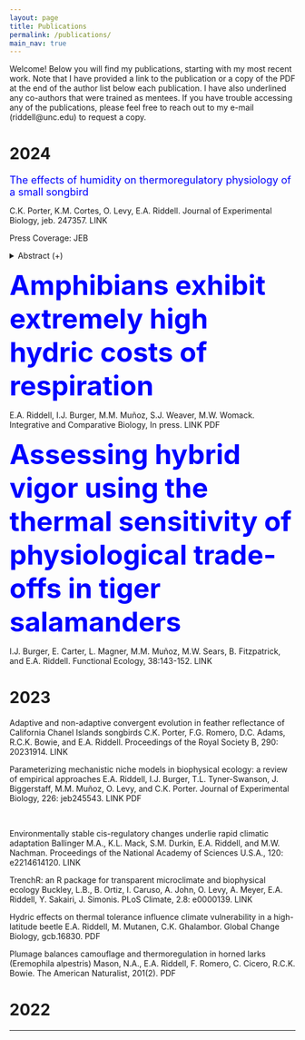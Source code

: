 ```yaml
---
layout: page
title: Publications
permalink: /publications/
main_nav: true
---
```


<p>Welcome! Below you will find my publications, starting with my most recent work. Note that I have provided a link to the publication or a copy of the PDF at the end of the author list below each publication. I have also underlined any co-authors that were trained as mentees. If you have trouble accessing any of the publications, please feel free to reach out to my e-mail (riddell@unc.edu) to request a copy.</p>

<h1 id="Header">2024</h1>

<font size="4" color="blue">The effects of humidity on thermoregulatory physiology of a small songbird</font>
<p>C.K. Porter, K.M. Cortes, O. Levy, E.A. Riddell. Journal of Experimental Biology, jeb. 247357. LINK</p>
   <p>Press Coverage: JEB</p>
   <details>
  <summary> Abstract (+)</summary>
  
 Scholander-Irving curves describe the relationship between ambient temperature and metabolic rate and are fundamental to understanding the energetic demands of homeothermy. However, Scholander-Irving curves are typically measured in dry air, which is not representative of the humidity many organisms experience in nature. Consequently, it is unclear (1) whether Scholander-Irving curves (especially below thermoneutrality) are altered by humidity, given the effects of humidity on thermal properties of air, and (2) whether physiological responses associated with Scholander-Irving curves in the lab reflect organismal performance in humid field conditions. We used laboratory experiments and biophysical models to test the effects of humidity on the thermoregulatory physiology of tree swallows (Tachycineta bicolor). We also tested whether physiological responses measured under lab conditions were correlated with field body temperatures and nestling provisioning rates. We found that humidity reduced rates of evaporative water loss but did not have large effects on body temperature or metabolic rate, suggesting that swallows can decouple evaporative cooling, body temperature and metabolic rate. Although the effect of humidity on metabolic rate in the lab was small, our biophysical models indicated that energetic costs of thermoregulation were ∼8% greater in simulations that used metabolic rates from birds in humid compared with dry conditions. Finally, we found mixed evidence that physiological responses measured in the lab under humid or dry conditions were associated with body temperature and nest provisioning rates in the field. Our results help clarify the effect of humidity on endotherm thermoregulation, which may help forecast organismal responses to environmental change.
  
</details>

<font size="8" color="blue"><b>Amphibians exhibit extremely high hydric costs of respiration</b></font>
<p>E.A. Riddell, I.J. Burger, M.M. Muñoz, S.J. Weaver, M.W. Womack. Integrative and Comparative Biology, In press. LINK PDF</p>
​
<font size="8" color="blue"><b>Assessing hybrid vigor using the thermal sensitivity of physiological trade-offs in tiger salamanders</b></font> 
<p>I.J. Burger, E. Carter, L. Magner, M.M. Muñoz, M.W. Sears, B. Fitzpatrick, and E.A. Riddell. Functional Ecology, 38:143-152. LINK</p>

<h1 id="Header">2023</h1>

<p>Adaptive and non-adaptive convergent evolution in feather reflectance of California Chanel Islands songbirds
C.K. Porter, F.G. Romero, D.C. Adams, R.C.K. Bowie, and E.A. Riddell. Proceedings of the Royal Society B, 290: 20231914. LINK</p>

<p>Parameterizing mechanistic niche models in biophysical ecology: a review of empirical approaches
E.A. Riddell, I.J. Burger, T.L. Tyner-Swanson, J. Biggerstaff, M.M. Muñoz, O. Levy, and C.K. Porter. Journal of Experimental Biology, 226: jeb245543. LINK PDF</p>
​
<p>Environmentally stable cis-regulatory changes underlie rapid climatic adaptation
Ballinger M.A., K.L. Mack, S.M. Durkin, E.A. Riddell, and M.W. Nachman. Proceedings of the National Academy of Sciences U.S.A., 120: e2214614120. LINK</p>

<p>TrenchR: an R package for transparent microclimate and biophysical ecology
Buckley, L.B., B. Ortiz, I. Caruso, A. John, O. Levy, A. Meyer, E.A. Riddell, Y. Sakairi, J. Simonis. PLoS Climate, 2.8: e0000139. LINK</p>

<p>Hydric effects on thermal tolerance influence climate vulnerability in a high-latitude beetle
E.A. Riddell, M. Mutanen, C.K. Ghalambor. Global Change Biology, gcb.16830. PDF</p>

<p>​Plumage balances camouflage and thermoregulation in horned larks (Eremophila alpestris)
Mason, N.A., E.A. Riddell, F. Romero, C. Cicero, R.C.K. Bowie. The American Naturalist, 201(2). PDF</p>

<h1 id="Header">2022</h1>
<hr>
